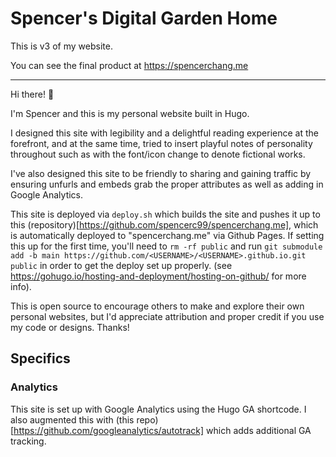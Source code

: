 # Spencer's Digital Garden Home

This is v3 of my website.

You can see the final product at https://spencerchang.me

---

Hi there! 👋

I'm Spencer and this is my personal website built in Hugo.

I designed this site with legibility and a delightful reading experience at the forefront, and at the same time, tried to insert playful notes of personality throughout such as with the font/icon change to denote fictional works. 

I've also designed this site to be friendly to sharing and gaining traffic by ensuring unfurls and embeds grab the proper attributes as well as adding in Google Analytics.

This site is deployed via `deploy.sh` which builds the site and pushes it up to this (repository)[https://github.com/spencerc99/spencerchang.me], which is automatically deployed to "spencerchang.me" via Github Pages. If setting this up for the first time, you'll need to `rm -rf public` and run `git submodule add -b main https://github.com/<USERNAME>/<USERNAME>.github.io.git public` in order to get the deploy set up properly. (see https://gohugo.io/hosting-and-deployment/hosting-on-github/ for more info).

This is open source to encourage others to make and explore their own personal websites, but I'd appreciate attribution and proper credit if you use my code or designs. Thanks!

## Specifics
### Analytics
This site is set up with Google Analytics using the Hugo GA shortcode. I also augmented this with (this repo)[https://github.com/googleanalytics/autotrack] which adds additional GA tracking.
